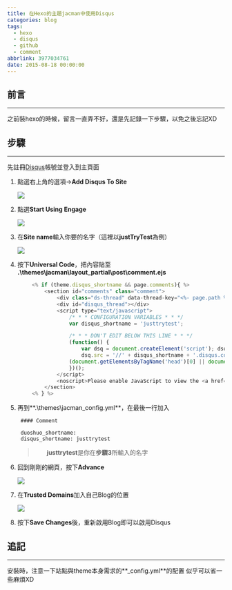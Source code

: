 ```yaml
---
title: 在Hexo的主題jacman中使用Disqus
categories: blog
tags:
  - hexo
  - disqus
  - github
  - comment
abbrlink: 3977034761
date: 2015-08-18 00:00:00
---
```


## 前言
----------

之前裝hexo的時候，留言一直弄不好，還是先記錄一下步驟，以免之後忘記XD

<!--more-->

## 步驟
----------
先註冊[Disqus](https://disqus.com/ "Disqus")帳號並登入到主頁面


1. 點選右上角的選項->**Add Disqus To Site**

	![](http://i.imgur.com/LJYmpVy.png)

2. 點選**Start Using Engage**

	![](http://i.imgur.com/w7A8ZVw.png)

3. 在**Site name**輸入你要的名字（這裡以**justTryTest**為例）

	![](http://i.imgur.com/2x04Lcz.png)

4. 按下**Universal Code**，把內容貼至
   **.\themes\jacman\layout\_partial\post\comment.ejs**
```js
    	<% if (theme.disqus_shortname && page.comments){ %>
			<section id="comments" class="comment">
				<div class="ds-thread" data-thread-key="<%- page.path %>" data-title="<%- page.title %>" data-url="<%- page.permalink %>"></div>
				<div id="disqus_thread"></div>
				<script type="text/javascript">
					/* * * CONFIGURATION VARIABLES * * */
					var disqus_shortname = 'justtrytest';

					/* * * DON'T EDIT BELOW THIS LINE * * */
					(function() {
			    		var dsq = document.createElement('script'); dsq.type = 'text/javascript'; dsq.async = true;
			    		dsq.src = '//' + disqus_shortname + '.disqus.com/embed.js';
	        		(document.getElementsByTagName('head')[0] || document.getElementsByTagName('body')[0]).appendChild(dsq);
					})();
				</script>
				<noscript>Please enable JavaScript to view the <a href="https://disqus.com/?ref_noscript" rel="nofollow">comments powered by Disqus.</a></noscript>
			</section>
		<% } %>
```
5. 再到**.\themes\jacman\_config.yml**，在最後一行加入

		#### Comment

		duoshuo_shortname:
		disqus_shortname: justtrytest
	> 　　**justtrytest**是你在**步驟3**所輸入的名字

6. 回到剛剛的網頁，按下**Advance**

	![](http://i.imgur.com/2uH5tyZ.png)

7. 在**Trusted Domains**加入自己Blog的位置

	![](http://i.imgur.com/Zd2W1zg.png)

8. 按下**Save Changes**後，重新啟用Blog即可以啟用Disqus

## 追記
----------
安裝時，注意一下站點與theme本身需求的**_config.yml**的配置
似乎可以省一些麻煩XD
